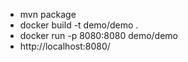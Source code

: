 * mvn package
* docker build -t demo/demo .
* docker run -p 8080:8080 demo/demo
* http://localhost:8080/
